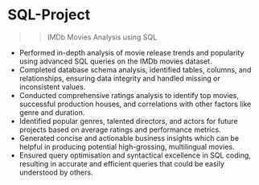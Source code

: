 # SQL-Project

>> IMDb Movies Analysis using SQL
- Performed in-depth analysis of movie release trends and popularity using
advanced SQL queries on the IMDb movies dataset.
- Completed database schema analysis, identified tables, columns, and
relationships, ensuring data integrity and handled missing or inconsistent values.
- Conducted comprehensive ratings analysis to identify top movies, successful
production houses, and correlations with other factors like genre and duration.
- Identified popular genres, talented directors, and actors for future projects based
on average ratings and performance metrics.
- Generated concise and actionable business insights which can be helpful in
producing potential high-grossing, multilingual movies.
- Ensured query optimisation and syntactical excellence in SQL coding, resulting in
accurate and efficient queries that could be easily understood by others.
